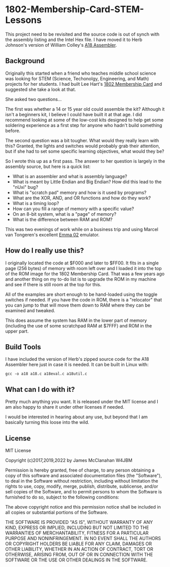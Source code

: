 # 1802-Membership-Card-STEM-Lessons

This project need to be revisited and the source code is out of synch with the assembly listing and the Intel Hex file. I have moved it to Herb Johnson's version of William Colley's [A18 Assembler](http://www.retrotechnology.com/memship/a18.html).

## Background

Originally this started when a friend who teaches middle school science was looking for STEM (Science, Techonolgy, Engineering, and Math) projects for her students. I had built Lee Hart's [1802 Membership Card](http://www.sunrise-ev.com/1802.htm) and suggested she take a look at that.

She asked two questions...

The first was whether a 14 or 15 year old could assemble the kit? Although it isn't a beginners kit, I believe I could have built it at that age. I did recommend looking at some of the low-cost kits designed to help get some soldering experience as a first step for anyone who hadn't build something before.

The second question was a bit tougher. What would they really learn with this? Granted, the lights and switches would probably grab their attention, but if she had to set some specific learning objectives, what would they be?

So I wrote this up as a first pass. The answer to her question is largely in the assembly source, but here is a quick list:

- What is an assembler and what is assembly language?
- What is meant by Little Endian and Big Endian? How did this lead to the "nUxi" bug?
- What is "scratch pad" memory and how is it used by programs?
- What are the XOR, AND, and OR functions and how do they work?
- What is a timing loop?
- How can you fill a range of memory with a specific value?
- On an 8-bit system, what is a "page" of memory?
- What is the difference between RAM and ROM?

This was two evenings of work while on a business trip and using Marcel van Tongeren's excellent [Emma 02](https://www.emma02.hobby-site.com/) emulator.


## How do I really use this?

I originally located the code at $F000 and later to $FF00. It fits in a single page (256 bytes) of memory with room left over and I loaded it into the top of the ROM image for the 1802 Membership Card. That was a few years ago and another thing on my to-do list is to upgrade the ROM in my machine and see if there is still room at the top for this.

All of the examples are short enough to be hand-loaded using the toggle switches if needed. If you have the code in ROM, there is a "relocator" that you can jump to that will move them down to RAM where they can be examined and tweaked.

This does assume the system has RAM in the lower part of memory (including the use of some scratchpad RAM at $7FFF) and ROM in the upper part.

## Build Tools

I have included the version of Herb's zipped source code for the A18 Assembler here just in case it is needed. It can be built in Linux with:

`gcc -o a18 a18.c a18eval.c a18util.c`


## What can I do with it?

Pretty much anything you want. It is released under the MIT license and I am also happy to share it under other licenses if needed.

I would be interested in hearing about any use, but beyond that I am basically turning this loose into the wild.


## License

MIT License

Copyright (c)2017,2019,2022 by James McClanahan W4JBM

Permission is hereby granted, free of charge, to any person obtaining a copy
of this software and associated documentation files (the "Software"), to deal
in the Software without restriction, including without limitation the rights
to use, copy, modify, merge, publish, distribute, sublicense, and/or sell
copies of the Software, and to permit persons to whom the Software is
furnished to do so, subject to the following conditions:

The above copyright notice and this permission notice shall be included in all
copies or substantial portions of the Software.

THE SOFTWARE IS PROVIDED "AS IS", WITHOUT WARRANTY OF ANY KIND, EXPRESS OR
IMPLIED, INCLUDING BUT NOT LIMITED TO THE WARRANTIES OF MERCHANTABILITY,
FITNESS FOR A PARTICULAR PURPOSE AND NONINFRINGEMENT. IN NO EVENT SHALL THE
AUTHORS OR COPYRIGHT HOLDERS BE LIABLE FOR ANY CLAIM, DAMAGES OR OTHER
LIABILITY, WHETHER IN AN ACTION OF CONTRACT, TORT OR OTHERWISE, ARISING FROM,
OUT OF OR IN CONNECTION WITH THE SOFTWARE OR THE USE OR OTHER DEALINGS IN THE
SOFTWARE.
